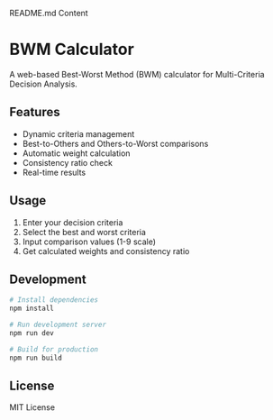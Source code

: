README.md Content

# BWM Calculator

A web-based Best-Worst Method (BWM) calculator for Multi-Criteria Decision Analysis.

## Features
- Dynamic criteria management
- Best-to-Others and Others-to-Worst comparisons
- Automatic weight calculation
- Consistency ratio check
- Real-time results

## Usage
1. Enter your decision criteria
2. Select the best and worst criteria
3. Input comparison values (1-9 scale)
4. Get calculated weights and consistency ratio

## Development
```bash
# Install dependencies
npm install

# Run development server
npm run dev

# Build for production
npm run build
```

## License
MIT License

